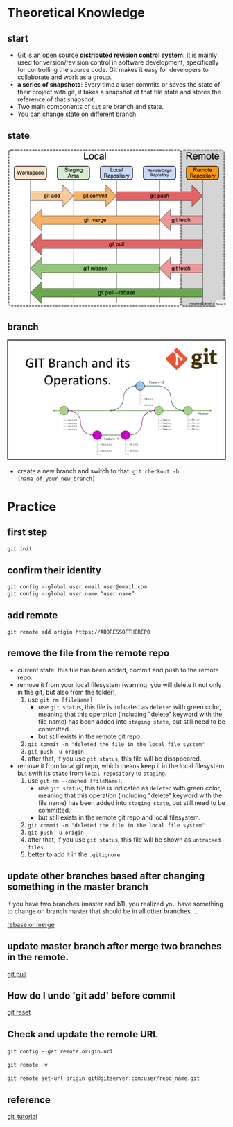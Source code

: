 # Theoretical Knowledge

## start

- Git is an open source **distributed revision control system**. It is mainly used for version/revision control in software development, specifically for controlling the source code. Git makes it easy for developers to collaborate and work as a group.
- **a series of snapshots**: Every time a user commits or saves the state of their project with git, it takes a snapshot of that file state and stores the reference of that snapshot.
- Two main components of `git` are branch and state.
- You can change state on different branch.

## state

<img src="img/git_state.png" alt="img" style="zoom:150%;" />



## branch

<img src="img/GIT_Branchand.png" style="zoom:150%;" />

- create a new branch and switch to that: `git checkout -b [name_of_your_new_branch]`

# Practice

## first step

```shell
git init
```



## confirm their identity

```shell
git config --global user.email user@email.com
git config --global user.name “user name”
```

## add remote

```shell
git remote add origin https://ADDRESSOFTHEREPO
```



## remove the file from the remote repo

- current state: this file has been added, commit and push to the remote repo.
- remove it from your local filesystem (warning: you will delete it not only in the git, but also from the folder), 
  1. use `git rm [fileName]`
     - use `git status`, this file is indicated as `deleted` with green color, meaning that this operation (including "delete" keyword with the file name) has been added into `staging state`, but still need to be committed. 
     - but still exists in the remote git repo.
  2. `git commit -m "deleted the file in the local file system"`
  3. `git push -u origin`
  4. after that, if you use `git status`, this file will be disappeared.
- remove it from local git repo, which means keep it in the local filesystem but swift its `state` from `local repository` to `staging`.
  1. use `git rm --cached [fileName]`.
     - use `git status`, this file is indicated as `deleted` with green color, meaning that this operation (including "delete" keyword with the file name) has been added into `staging state`, but still need to be committed. 
     - but still exists in the remote git repo and local filesystem.
  2. `git commit -m "deleted the file in the local file system"`
  3. `git push -u origin`
  4. after that, if you use `git status`, this file will be shown as `untracked files`.
  5. better to add it in the `.gitignore`.

## update other branches based after changing something in the master branch

if you have two branches (master and b1), you realized you have something to change on branch master that should be in all other branches....

[rebase or merge](https://stackoverflow.com/questions/3876977/update-git-branches-from-master)

## update master branch after merge two branches in the remote.

[git pull <remote>](https://www.atlassian.com/git/tutorials/syncing/git-pull)

## How do I undo 'git add' before commit

[git reset <file>](https://stackoverflow.com/questions/348170/how-do-i-undo-git-add-before-commit)

## Check and update the remote URL

`git config --get remote.origin.url` 

`git remote -v`

`git remote set-url origin git@gitserver.com:user/repo_name.git`

## reference

[git_tutorial](https://unwiredlearning.com/blog/git-basic-for-beginners/)